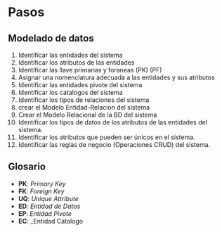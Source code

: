 # Pasos

## Modelado de datos

1. Identificar las entidades del sistema
1. Identificar los atributos de las entidades
1. Identificar las llave primarias y foraneas (PK) (PF)
1. Asignar una nomenclatura adecuada a las entidades y sus atributos
1. Identificar las entidades pivote del sistema
1. Identificar los catalogos del sistema
1. Identificar los tipos de relaciones del sistema
1. crear el Modelo Entidad-Relacion del sistema
1. Crear el Modelo Relacional de la BD del sistema
1. Identificar los tipos de datos de los atributos de las entidades del sistema.
1. Identificar los atributos que pueden ser únicos en el sistema.
1. Identificar las reglas de negocio (Operaciones CRUD) del sistema.

## Glosario

- **PK**: _Primary Key_
- **FK**: _Foreign Key_
- **UQ**: _Unique Attribute_
- **ED**: _Entidad de Datos_
- **EP**: _Entidad Pivote_
- **EC**: _Entidad Catalogo
